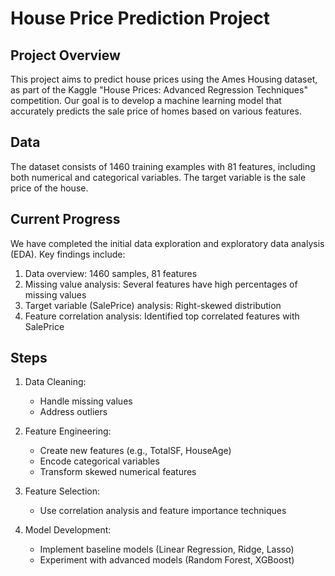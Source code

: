 # House Price Prediction Project

## Project Overview
This project aims to predict house prices using the Ames Housing dataset, as part of the Kaggle "House Prices: Advanced Regression Techniques" competition. Our goal is to develop a machine learning model that accurately predicts the sale price of homes based on various features.

## Data
The dataset consists of 1460 training examples with 81 features, including both numerical and categorical variables. The target variable is the sale price of the house.

## Current Progress
We have completed the initial data exploration and exploratory data analysis (EDA). Key findings include:

1. Data overview: 1460 samples, 81 features
2. Missing value analysis: Several features have high percentages of missing values
3. Target variable (SalePrice) analysis: Right-skewed distribution
4. Feature correlation analysis: Identified top correlated features with SalePrice

## Steps
1. Data Cleaning:
   - Handle missing values
   - Address outliers

2. Feature Engineering:
   - Create new features (e.g., TotalSF, HouseAge)
   - Encode categorical variables
   - Transform skewed numerical features

3. Feature Selection:
   - Use correlation analysis and feature importance techniques

4. Model Development:
   - Implement baseline models (Linear Regression, Ridge, Lasso)
   - Experiment with advanced models (Random Forest, XGBoost)
